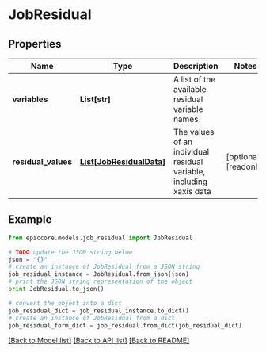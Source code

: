 # JobResidual


## Properties

Name | Type | Description | Notes
------------ | ------------- | ------------- | -------------
**variables** | **List[str]** | A list of the available residual variable names | 
**residual_values** | [**List[JobResidualData]**](JobResidualData.md) | The values of an individual residual variable, including xaxis data | [optional] [readonly] 

## Example

```python
from epiccore.models.job_residual import JobResidual

# TODO update the JSON string below
json = "{}"
# create an instance of JobResidual from a JSON string
job_residual_instance = JobResidual.from_json(json)
# print the JSON string representation of the object
print JobResidual.to_json()

# convert the object into a dict
job_residual_dict = job_residual_instance.to_dict()
# create an instance of JobResidual from a dict
job_residual_form_dict = job_residual.from_dict(job_residual_dict)
```
[[Back to Model list]](../README.md#documentation-for-models) [[Back to API list]](../README.md#documentation-for-api-endpoints) [[Back to README]](../README.md)


